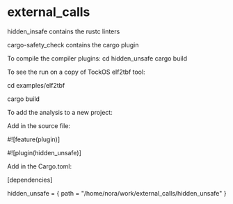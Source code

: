 # external_calls

hidden_insafe contains the rustc linters

cargo-safety_check contains the cargo plugin

To compile the compiler plugins: 
cd hidden_unsafe
cargo build

To see the run on a copy of TockOS elf2tbf tool:

cd examples/elf2tbf

cargo build

To add the analysis to a new project:

Add in the source file:

#![feature(plugin)]

#![plugin(hidden_unsafe)]


Add in the Cargo.toml:

[dependencies]

hidden_unsafe = { path = "/home/nora/work/external_calls/hidden_unsafe" }
